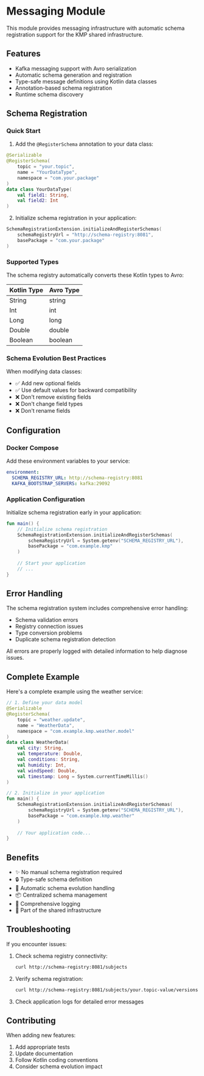 # Messaging Module

This module provides messaging infrastructure with automatic schema registration support for the KMP shared infrastructure.

## Features

- Kafka messaging support with Avro serialization
- Automatic schema generation and registration
- Type-safe message definitions using Kotlin data classes
- Annotation-based schema registration
- Runtime schema discovery

## Schema Registration

### Quick Start

1. Add the `@RegisterSchema` annotation to your data class:

```kotlin
@Serializable
@RegisterSchema(
    topic = "your.topic",
    name = "YourDataType",
    namespace = "com.your.package"
)
data class YourDataType(
    val field1: String,
    val field2: Int
)
```

2. Initialize schema registration in your application:

```kotlin
SchemaRegistrationExtension.initializeAndRegisterSchemas(
    schemaRegistryUrl = "http://schema-registry:8081",
    basePackage = "com.your.package"
)
```

### Supported Types

The schema registry automatically converts these Kotlin types to Avro:

| Kotlin Type | Avro Type |
|------------|-----------|
| String     | string    |
| Int        | int       |
| Long       | long      |
| Double     | double    |
| Boolean    | boolean   |

### Schema Evolution Best Practices

When modifying data classes:
- ✅ Add new optional fields
- ✅ Use default values for backward compatibility
- ❌ Don't remove existing fields
- ❌ Don't change field types
- ❌ Don't rename fields

## Configuration

### Docker Compose

Add these environment variables to your service:

```yaml
environment:
  SCHEMA_REGISTRY_URL: http://schema-registry:8081
  KAFKA_BOOTSTRAP_SERVERS: kafka:29092
```

### Application Configuration

Initialize schema registration early in your application:

```kotlin
fun main() {
    // Initialize schema registration
    SchemaRegistrationExtension.initializeAndRegisterSchemas(
        schemaRegistryUrl = System.getenv("SCHEMA_REGISTRY_URL"),
        basePackage = "com.example.kmp"
    )
    
    // Start your application
    // ...
}
```

## Error Handling

The schema registration system includes comprehensive error handling:

- Schema validation errors
- Registry connection issues
- Type conversion problems
- Duplicate schema registration detection

All errors are properly logged with detailed information to help diagnose issues.

## Complete Example

Here's a complete example using the weather service:

```kotlin
// 1. Define your data model
@Serializable
@RegisterSchema(
    topic = "weather.update",
    name = "WeatherData",
    namespace = "com.example.kmp.weather.model"
)
data class WeatherData(
    val city: String,
    val temperature: Double,
    val conditions: String,
    val humidity: Int,
    val windSpeed: Double,
    val timestamp: Long = System.currentTimeMillis()
)

// 2. Initialize in your application
fun main() {
    SchemaRegistrationExtension.initializeAndRegisterSchemas(
        schemaRegistryUrl = System.getenv("SCHEMA_REGISTRY_URL"),
        basePackage = "com.example.kmp.weather"
    )
    
    // Your application code...
}
```

## Benefits

- ✨ No manual schema registration required
- 🔒 Type-safe schema definition
- 🔄 Automatic schema evolution handling
- 📦 Centralized schema management
- 📝 Comprehensive logging
- 🚀 Part of the shared infrastructure

## Troubleshooting

If you encounter issues:

1. Check schema registry connectivity:
   ```bash
   curl http://schema-registry:8081/subjects
   ```

2. Verify schema registration:
   ```bash
   curl http://schema-registry:8081/subjects/your.topic-value/versions/latest
   ```

3. Check application logs for detailed error messages

## Contributing

When adding new features:
1. Add appropriate tests
2. Update documentation
3. Follow Kotlin coding conventions
4. Consider schema evolution impact

